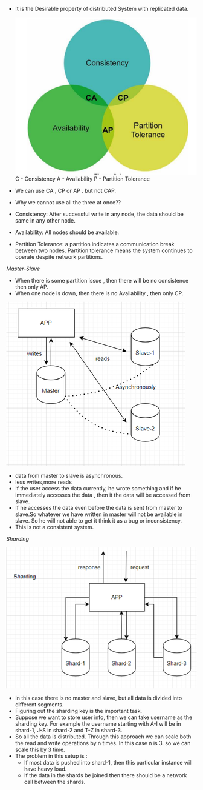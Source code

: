 * It is the Desirable property of distributed System with replicated data.

  ![captheorem.PNG](captheorem.PNG)
  C - Consistency
  A - Availability
  P - Partition Tolerance
* We can use CA , CP or AP . but not CAP.
* Why we cannot use all the three at once??
* Consistency: After successful write in any node, the data should be same in any other node.
* Availability: All nodes should be available.
* Partition Tolerance: a partition indicates a communication break between two nodes.
  Partition tolerance means the system continues to operate despite network partitions.


*Master-Slave*
   
* When there is some partition issue , then there will be no consistence then only AP.
* When one node is down, then there is no Availability , then only CP.

![databaseissues.PNG](databaseissues.PNG)

* data from master to slave is asynchronous.
* less writes,more reads
* If the user access the data currently, he wrote something and if he immediately accesses the data , then it the data will be 
   accessed from slave.
*  If he accesses the data even before the data is sent from master to slave.So whatever we have written in master will not be available in slave. So he will not able to get it think it as a bug or inconsistency.
* This is not a consistent system.

*Sharding*

![sharding.PNG](sharding.PNG)

* In this case there is no master and slave, but all data is divided into different segments.
* Figuring out the sharding key is the important task.
* Suppose we want to store user info, then we can take username as the sharding key. For example the username starting with A-I will
  be in shard-1, J-S in shard-2 and T-Z in shard-3.
* So all the data is distributed. Through this approach we can scale both the read and write operations by n times. In this case n is 3. so we can scale this by 3 time.
* The problem in this setup is :
   * If most data is pushed into shard-1, then this particular instance will have heavy load.
   * If the data in the shards be joined then there should be a network call between the shards.

